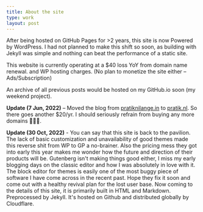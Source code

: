 ```yaml
---
title: About the site
type: work
layout: post
---
```


After being hosted on GitHub Pages for >2 years, this site is now Powered by WordPress. I had not planned to make this shift so soon, as building with Jekyll was simple and nothing can beat the performance of a static site.

This website is currently operating at a $40 loss YoY from domain name renewal. and WP hosting charges. (No plan to monetize the site either – Ads/Subscription)

An archive of all previous posts would be hosted on my GitHub.io soon (my weekend project).

**Update (7 Jun, 2022)** – Moved the blog from <a href="https://pratiknilange.in" class="link">pratiknilange.in</a> to <a href="https://pratik.nl" class="link">pratik.nl</a>. So there goes another $20/yr. I should seriously refrain from buying any more domains 🤦🏼‍♂️.

**Update (30 Oct, 2022)** - You can say that this site is back to the pavilion. The lack of basic customization and unavailability of good themes made this reverse shit from WP to GP a no-brainer. Also the pricing mess they got into early this year makes me wonder how the future and direction of their products will be. Gutenberg isn't making things good either, I miss my early blogging days on the classic editor and how I was absolutely in love with it. The block editor for themes is easily one of the most buggy piece of software I have come across in the recent past. Hope they fix it soon and come out with a healthy revival plan for the lost user base. Now coming to the details of this site, it is primarily built in HTML and Markdown. Preprocessed by Jekyll. It's hosted on Github and distributed globally by Cloudflare.